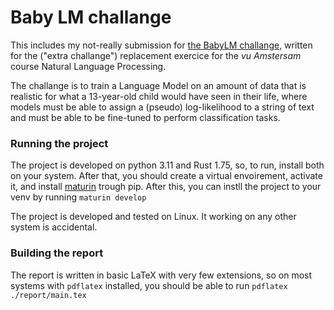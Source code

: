 # Baby LM challange

This includes my not-really submission for [the BabyLM challange](https://babylm.github.io/), written for the ("extra challange") replacement exercice for the _vu Amstersam_ course Natural Language Processing.

The challange is to train a Language Model on an amount of data that is realistic for what a 13-year-old child would have seen in their life, where models must be able to assign a (pseudo) log-likelihood to a string of text and must be able to be fine-tuned to perform classification tasks.

### Running the project

The project is developed on python 3.11 and Rust 1.75, so, to run, install both on your system. After that, you should create a virtual envoirement, activate it, and install [maturin](https://pypi.org/project/maturin/) trough pip. After this, you can instll the project to your venv by running `maturin develop`

The project is developed and tested on Linux. It working on any other system is accidental.

### Building the report

The report is written in basic LaTeX with very few extensions, so on most systems with `pdflatex` installed, you should be able to run `pdflatex ./report/main.tex`
